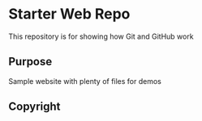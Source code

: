 # Starter Web Repo

This repository is for showing how Git and GitHub work

## Purpose

Sample website with plenty of files for demos

## Copyright

